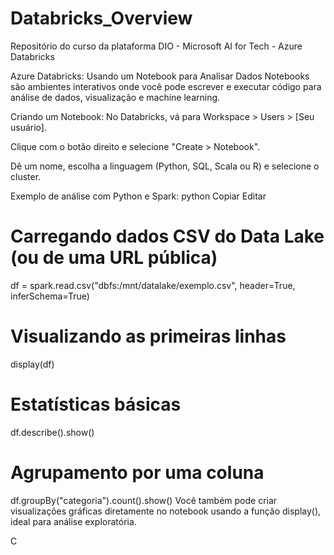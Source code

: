 # Databricks_Overview
Repositório do curso da plataforma DIO - Microsoft AI for Tech - Azure Databricks

Azure Databricks: Usando um Notebook para Analisar Dados
Notebooks são ambientes interativos onde você pode escrever e executar código para análise de dados, visualização e machine learning.

Criando um Notebook:
No Databricks, vá para Workspace > Users > [Seu usuário].

Clique com o botão direito e selecione "Create > Notebook".

Dê um nome, escolha a linguagem (Python, SQL, Scala ou R) e selecione o cluster.

Exemplo de análise com Python e Spark:
python
Copiar
Editar
# Carregando dados CSV do Data Lake (ou de uma URL pública)
df = spark.read.csv("dbfs:/mnt/datalake/exemplo.csv", header=True, inferSchema=True)

# Visualizando as primeiras linhas
display(df)

# Estatísticas básicas
df.describe().show()

# Agrupamento por uma coluna
df.groupBy("categoria").count().show()
Você também pode criar visualizações gráficas diretamente no notebook usando a função display(), ideal para análise exploratória.

C
